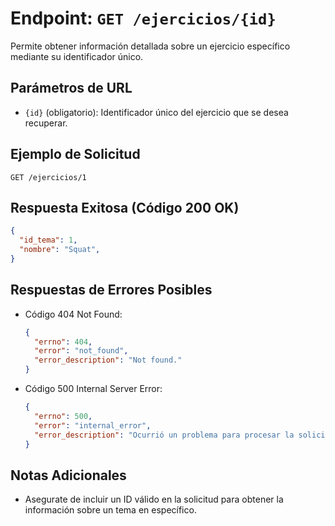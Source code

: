 # Endpoint: `GET /ejercicios/{id}`

Permite obtener información detallada sobre un ejercicio específico mediante su identificador único.

## Parámetros de URL
- `{id}` (obligatorio): Identificador único del ejercicio que se desea recuperar.

## Ejemplo de Solicitud
```http
GET /ejercicios/1
```

## Respuesta Exitosa (Código 200 OK)
```json
{
  "id_tema": 1,
  "nombre": "Squat",
}
```

## Respuestas de Errores Posibles
- Código 404 Not Found:

  ```json
  {
    "errno": 404,
    "error": "not_found",
    "error_description": "Not found."
  }
  ```

- Código 500 Internal Server Error:
  ```json
  {
    "errno": 500,
    "error": "internal_error",
    "error_description": "Ocurrió un problema para procesar la solicitud"
  }
  ``` 

## Notas Adicionales

- Asegurate de incluir un ID válido en la solicitud para obtener la información
  sobre un tema en específico.

